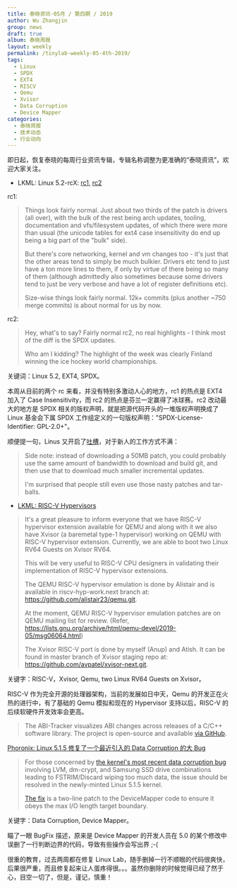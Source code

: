 ```yaml
---
title: 泰晓资讯·05月 / 第四期 / 2019
author: Wu Zhangjin
group: news
draft: true
album: 泰晓周报
layout: weekly
permalink: /tinylab-weekly-05-4th-2019/
tags:
  - Linux
  - SPDX
  - EXT4
  - RISCV
  - Qemu
  - Xvisor
  - Data Corruption
  - Device Mapper
categories:
  - 泰晓周报
  - 技术动态
  - 行业动向
---
```


即日起，恢复泰晓的每周行业资讯专辑，专辑名称调整为更准确的“泰晓资讯”，欢迎大家关注。

- LKML: Linux 5.2-rcX: [rc1](https://lkml.org/lkml/2019/5/19/119), [rc2](https://lkml.org/lkml/2019/5/26/232)

rc1:

> Things look fairly normal. Just about two thirds of the patch is drivers (all
> over), with the bulk of the rest being arch updates, tooling, documentation
> and vfs/filesystem updates, of which there were more than usual (the unicode
> tables for ext4 case insensitivity do end up being a big part of the "bulk"
> side).
>
> But there's core networking, kernel and vm changes too - it's just that the
> other areas tend to simply be much bulkier. Drivers etc tend to just have a
> ton more lines to them, if only by virtue of there being so many of them
> (although admittedly also sometimes because some drivers tend to just be very
> verbose and have a lot of register definitions etc).
>
> Size-wise things look fairly normal. 12k+ commits (plus another ~750 merge
> commits) is about normal for us by now.

rc2:

> Hey, what's to say? Fairly normal rc2, no real highlights - I think most of the diff is the SPDX updates.
>
> Who am I kidding? The highlight of the week was clearly Finland winning the ice hockey world championships.

关键词：Linux 5.2, EXT4, SPDX。

本周从目前的两个 rc 来看，并没有特别多激动人心的地方，rc1 的热点是 EXT4 加入了 Case Insensitivity，而 rc2 的热点是芬兰一定赢得了冰球赛。rc2 改动最大的地方是 SPDX 相关的版权声明，就是把源代码开头的一堆版权声明换成了 Linux 基金会下属 SPDX 工作组定义的一句版权声明："SPDX-License-Identifier: GPL-2.0+"。

顺便提一句，Linus 又开启了[吐槽](https://lkml.org/lkml/2017/9/24/633)，对于新人的工作方式不满：

> Side note: instead of downloading a 50MB patch, you could probably use the
> same amount of bandwidth to download and build git, and then use that to
> download much smaller incremental updates.
>
> I'm surprised that people still even use those nasty patches and tar-balls.

- [LKML: RISC-V Hypervisors](https://lkml.org/lkml/2019/5/30/714)


> It's a great pleasure to inform everyone that we have RISC-V hypervisor
> extension available for QEMU and along with it we also have Xvisor (a
> baremetal type-1 hypervisor) working on QEMU with RISC-V hypervisor
> extension. Currently, we are able to boot two Linux RV64 Guests on Xvisor
> RV64.
>
> This will be very useful to RISC-V CPU designers in validating their
> implementation of RISC-V hypervisor extensions.
>
> The QEMU RISC-V hypervisor emulation is done by Alistair and is available in
> riscv-hyp-work.next branch at: https://github.com/alistair23/qemu.git.
>
> At the moment, QEMU RISC-V hypervisor emulation patches are on QEMU mailing
> list for review.  (Refer,
> https://lists.gnu.org/archive/html/qemu-devel/2019-05/msg06064.html)
>
> The Xvisor RISC-V port is done by myself (Anup) and Atish. It can be found in
> master branch of Xvisor staging repo at:
> https://github.com/avpatel/xvisor-next.git.

关键字：RISC-V，Xvisor, Qemu, two Linux RV64 Guests on Xvisor。

RISC-V 作为完全开源的处理器架构，当前的发展如日中天，Qemu 的开发正在火热的进行中，有了基础的 Qemu 模拟和现在的 Hypervisor 支持以后，RISC-V 的后续软硬件开发效率会更高。

> The ABI-Tracker visualizes ABI changes across releases of a C/C++ software library. The project is open-source and available [via GitHub](https://github.com/lvc/abi-tracker).


[Phoronix: Linux 5.1.5 修复了一个最近引入的 Data Corruption 的大 Bug](https://www.phoronix.com/scan.php?page=news_item&px=Linux-5.1.5-Released)

> For those concerned by [the kernel's most recent data corruption
> bug](https://www.phoronix.com/scan.php?page=news_item&px=Linux-5.1-FSTRIM-Bug)
> involving LVM, dm-crypt, and Samsung SSD drive combinations leading to
> FSTRIM/Discard wiping too much data, the issue should be resolved in the
> newly-minted Linux 5.1.5 kernel.
>
> [The fix](https://git.kernel.org/pub/scm/linux/kernel/git/stable/linux.git/commit/?h=linux-5.1.y&id=871e122d55e8d1cd7c0d5dec9bdba1fe45406196) is a two-line patch to the DeviceMapper code to ensure it obeys the max I/O length target boundary.

关键字：Data Corruption, Device Mapper。

瞄了一眼 BugFix 描述，原来是 Device Mapper 的开发人员在 5.0 的某个修改中误删了一行判断边界的代码，导致有些操作会写出界 ;-(

很重的教育，过去两周都在修复 Linux Lab，随手删掉一行不顺眼的代码很爽快，后果很严重，而且修复起来让人蛋疼得很。。。虽然你删除的时候觉得已经了然于心，目空一切了，但是，谨记，慎重！
